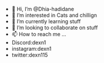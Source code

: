 - 👋 Hi, I’m @Dhia-hadidane
- 👀 I’m interested in Cats and chillign
- 🌱 I’m currently learning stuff
- 💞️ I’m looking to collaborate on stuff
- 📫 How to reach me ...
- Discord:dexn1
- instagram:dexn1
- twitter:dexn115

<!---
Dhia-hadidane/Dhia-hadidane is a ✨ special ✨ repository because its `README.md` (this file) appears on your GitHub profile.
You can click the Preview link to take a look at your changes.
--->
